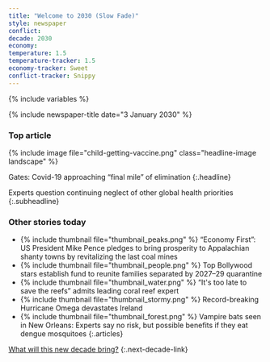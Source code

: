 ```yaml
---
title: "Welcome to 2030 (Slow Fade)"
style: newspaper
conflict: 
decade: 2030
economy: 
temperature: 1.5
temperature-tracker: 1.5
economy-tracker: Sweet
conflict-tracker: Snippy
---
```


{% include variables %}

{% include newspaper-title date="3 January 2030" %}

### Top article

{% include image file="child-getting-vaccine.png" class="headline-image landscape" %}

Gates: Covid-19 approaching “final mile” of elimination
{:.headline}

Experts question continuing neglect of other global health priorities
{:.subheadline}

### Other stories today

- {% include thumbnail file="thumbnail_peaks.png" %} “Economy First”: US President Mike Pence pledges to bring prosperity to Appalachian shanty towns by revitalizing the last coal mines
- {% include thumbnail file="thumbnail_people.png" %} Top Bollywood stars establish fund to reunite families separated by 2027–29 quarantine
- {% include thumbnail file="thumbnail_water.png" %} “It's too late to save the reefs” admits leading coral reef expert
- {% include thumbnail file="thumbnail_stormy.png" %} Record-breaking Hurricane Omega devastates Ireland
- {% include thumbnail file="thumbnail_forest.png" %} Vampire bats seen in New Orleans: Experts say no risk, but possible benefits if they eat dengue mosquitoes
{:.articles}

[What will this new decade bring?](chapter_grassroots-climate-rebellion.html)
{:.next-decade-link}
